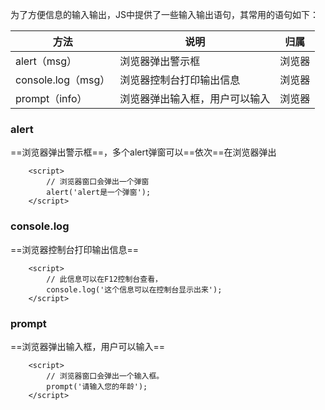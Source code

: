 为了方便信息的输入输出，JS中提供了一些输入输出语句，其常用的语句如下：

| 方法               | 说明                           | 归属   |
| ------------------ | ------------------------------ | ------ |
| alert（msg）       | 浏览器弹出警示框               | 浏览器 |
| console.log（msg） | 浏览器控制台打印输出信息       | 浏览器 |
| prompt（info）     | 浏览器弹出输入框，用户可以输入 | 浏览器 |

### alert

==浏览器弹出警示框==，多个alert弹窗可以==依次==在浏览器弹出

```
    <script>
        // 浏览器窗口会弹出一个弹窗
        alert('alert是一个弹窗');
    </script>
```

### console.log

==浏览器控制台打印输出信息==

```
    <script>
        // 此信息可以在F12控制台查看，
        console.log('这个信息可以在控制台显示出来');   
    </script>
```

### prompt

==浏览器弹出输入框，用户可以输入==

```
    <script>
        // 浏览器窗口会弹出一个输入框。
        prompt('请输入您的年龄');
    </script>
```

